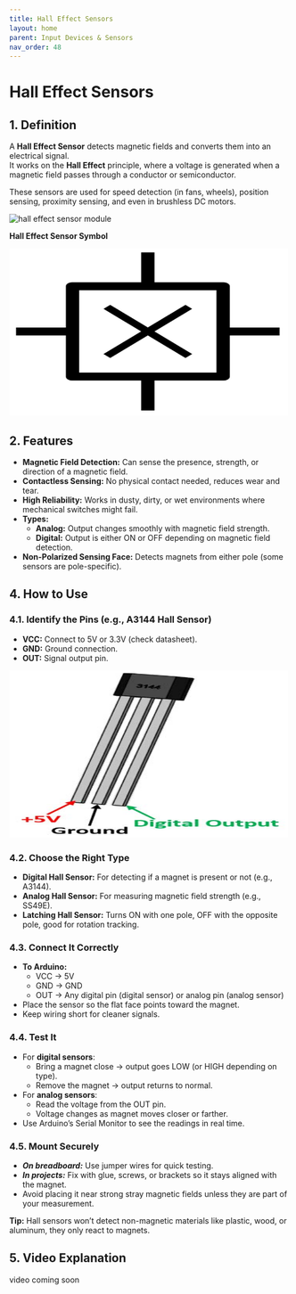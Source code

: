 ```yaml
---
title: Hall Effect Sensors
layout: home
parent: Input Devices & Sensors
nav_order: 48
---
```




# Hall Effect Sensors

## 1. Definition
A **Hall Effect Sensor** detects magnetic fields and converts them into an electrical signal.  
It works on the **Hall Effect** principle, where a voltage is generated when a magnetic field passes through a conductor or semiconductor.  

These sensors are used for speed detection (in fans, wheels), position sensing, proximity sensing, and even in brushless DC motors.

<img src="\images\images\F2166231-01.webp" width="500" height="300" alt="hall effect sensor module">

**Hall Effect Sensor Symbol**

<img src="\images\Hall_effect_sensor_circuit_symbol.svg.png" width="500" height="300" alt="hall effect symbol">

## 2. Features

- **Magnetic Field Detection:** Can sense the presence, strength, or direction of a magnetic field.
- **Contactless Sensing:** No physical contact needed, reduces wear and tear.
- **High Reliability:** Works in dusty, dirty, or wet environments where mechanical switches might fail.
- **Types:**
  - **Analog:** Output changes smoothly with magnetic field strength.
  - **Digital:** Output is either ON or OFF depending on magnetic field detection.
- **Non-Polarized Sensing Face:** Detects magnets from either pole (some sensors are pole-specific).

## 4. How to Use

### 4.1. Identify the Pins (e.g., A3144 Hall Sensor)
- **VCC:** Connect to 5V or 3.3V (check datasheet).
- **GND:** Ground connection.
- **OUT:** Signal output pin.

<img src="\images\20180901093736_98867.jpg" width="500" height="300" alt="hall effect sensor pins">

### 4.2. Choose the Right Type
- **Digital Hall Sensor:** For detecting if a magnet is present or not (e.g., A3144).
- **Analog Hall Sensor:** For measuring magnetic field strength (e.g., SS49E).
- **Latching Hall Sensor:** Turns ON with one pole, OFF with the opposite pole, good for rotation tracking.

### 4.3. Connect It Correctly
- **To Arduino:**
  - VCC → 5V  
  - GND → GND  
  - OUT → Any digital pin (digital sensor) or analog pin (analog sensor)
- Place the sensor so the flat face points toward the magnet.
- Keep wiring short for cleaner signals.

### 4.4. Test It
- For **digital sensors**:
  - Bring a magnet close → output goes LOW (or HIGH depending on type).
  - Remove the magnet → output returns to normal.
- For **analog sensors**:
  - Read the voltage from the OUT pin.
  - Voltage changes as magnet moves closer or farther.
- Use Arduino’s Serial Monitor to see the readings in real time.

### 4.5. Mount Securely
- ***On breadboard:*** Use jumper wires for quick testing.
- ***In projects:*** Fix with glue, screws, or brackets so it stays aligned with the magnet.
- Avoid placing it near strong stray magnetic fields unless they are part of your measurement.

 **Tip:** Hall sensors won’t detect non-magnetic materials like plastic, wood, or aluminum, they only react to magnets.

## 5. Video Explanation

video coming soon